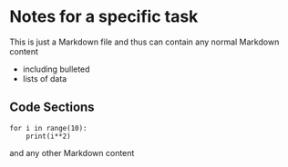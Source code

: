 # Notes for a specific task

This is just a Markdown file and thus can contain any normal
Markdown content

- including bulleted
- lists of data

## Code Sections

```
for i in range(10):
    print(i**2)
```

and any other Markdown content